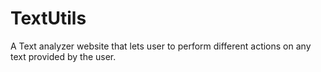 # TextUtils
A Text analyzer website that lets user to perform different actions on any text provided by the user.
